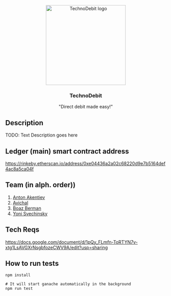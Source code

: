 <p align="center">
  <img alt="TechnoDebit logo" src="https://cdn.dribbble.com/users/344048/screenshots/3163716/old_robot.gif" height="250"/>

  <h3 align="center">TechnoDebit</h3>
  <p align="center">"Direct debit made easy!"</p>
</p>

## Description
TODO: Text Description goes here

## Ledger (main) smart contract address

https://rinkeby.etherscan.io/address/0xe04436a2a02c68220d9e7b5164def4ac8a5ca04f

## Team (in alph. order))

1. [Anton Akentiev](github.com/anthonyakentiev)
1. [Avichal](https://github.com/avichalp)
1. [Boaz Berman](https://github.com/boazberman)
1. [Yoni Svechinsky](https://github.com/svechinsky)

## Tech Reqs
https://docs.google.com/document/d/1pQy_FLmfn-ToRTYN7v-xtg1LsAVGXrNsgbfozeCWV9A/edit?usp=sharing


## How to run tests
```
npm install

# It will start ganache automatically in the background
npm run test 
```
